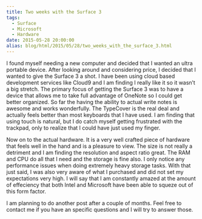 ```yaml
---
title: Two weeks with the Surface 3
tags:
  - Surface
  - Microsoft
  - Hardware
date: 2015-05-28 20:00:00
alias: blog/html/2015/05/28/two_weeks_with_the_surface_3.html
---
```


I found myself needing a new computer and decided that I wanted an ultra portable
device. After looking around and considering price, I decided that I wanted to
give the Surface 3 a shot. I have been using cloud based development services
like Cloud9 and I am finding I really like it so it wasn’t a big stretch. The
primary focus of getting the Surface 3 was to have a device that allows me to
take full advantage of OneNote so I could get better organized. So far the
having the ability to actual write notes is awesome and works wonderfully. The
TypeCover is the real deal and actually feels better than most keyboards that I
have used. I am finding that using touch is natural, but I do catch myself
getting frustrated with the trackpad, only to realize that I could have just
used my finger.

Now on to the actual hardware. It is a very well crafted piece of hardware that
feels well in the hand and is a pleasure to view. The size is not really a
detriment and I am finding the resolution and aspect ratio great. The RAM and
CPU do all that I need and the storage is fine also. I only notice any
performance issues when doing extremely heavy storage tasks. With that just said,
I was also very aware of what I purchased and did not set my expectations very
high. I will say that I am constantly amazed at the amount of effeciency that
both Intel and Microsoft have been able to squeze out of this form factor.

I am planning to do another post after a couple of months. Feel free to contact
me if you have an specific questions and I will try to answer those.